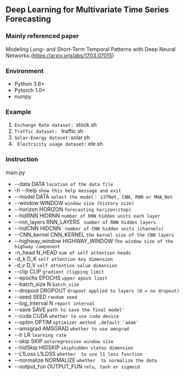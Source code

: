 
## Deep Learning for Multivariate Time Series Forecasting

### Mainly referenced paper

Modeling Long- and Short-Term Temporal Patterns with Deep Neural Networks.(https://arxiv.org/abs/1703.07015)

### Environment 

* Python 3.6+
* Pytorch 1.0+
* numpy

### Example

1. `Exchange Rate dataset: `stock.sh
2. `Traffic dataset: ` traffic.sh
3. `Solar-Energy dataset:`solar.sh
4. ` Electricity usage dataset:` ele.sh 

### Instruction

main.py  
* --data DATA                     `location of the data file `
* -h --help                       ` show this help message and exit `
* --model DATA                    ` select the model： LSTNet, CNN, RNN or MHA_Net `
* --window WINDOW                 ` window size (history size) `
* --horizon HORIZON               `forecasting horizon(step) `
* --hidRNN HIDRNN                 `number of RNN hidden units each layer`
* --rnn_layers RNN_LAYERS         ` number of RNN hidden layers`
* --hidCNN HIDCNN                 ` number of CNN hidden units (channels)`
* --CNN_kernel CNN_KERNEL         `the kernel size of the CNN layers`
* --highway_window HIGHWAY_WINDOW `The window size of the highway component `  
* -n_head N_HEAD                  `num of self attention heads                     `
* -d_k D_K                        `self attention key dimension`
* -d_v D_V                        `self attention value dimension`
* --clip CLIP                     `gradient clipping limit `
* --epochs EPOCHS                 `upper epoch limit `
* --batch_size N                  `batch_size`
* --dropout DROPOUT               `dropout applied to layers (0 = no dropout)`
* --seed SEED                     `random seed`
* --log_interval N                `report interval`
* --save SAVE                     `path to save the final model'`
* --cuda CUDA                     `whether to use cuda device`
* --optim OPTIM                   `optimizer method ,default 'adam'`
* --amsgrad AMSGRAD               `whether to use amsgrad`
* --lr LR                         `learning rate`
* --skip SKIP                     `autoregression window size`
* --hidSkip HIDSKIP               `skiphidden states dimension`
* --L1Loss L1LOSS                 `whether  to use l1 loss function`
* --normalize NORMALIZE           `whether  to normalize the data`
* --output_fun OUTPUT_FUN         `relu, tanh or sigmoid `




